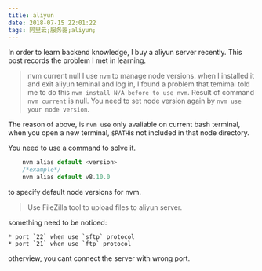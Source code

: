 ```yaml
---
title: aliyun
date: 2018-07-15 22:01:22
tags: 阿里云;服务器;aliyun;
---
```


In order to learn backend knowledge, I buy a aliyun server recently. This post records the problem I met in learning.

> nvm current null
I use `nvm` to manage node versions. when I installed it and exit aliyun teminal and log in, I found a problem that temimal told me to do this `nvm install N/A before to use nvm`. Result of command `nvm current` is null. You need to set node version again by `nvm use your node version`.

The reason of above, is `nvm use` only avaliable on current bash terminal, when you open a new terminal, `$PATH`is not included in that node directory.

You need to use a command to solve it.
```javascript
    nvm alias default <version>
    /*example*/
    nvm alias default v8.10.0
```
 to specify default node versions for nvm.


 > Use FileZilla tool to upload files to aliyun server.

something need to be noticed: 
    
    * port `22` when use `sftp` protocol
    * port `21` when use `ftp` protocol

otherview, you cant connect the server with wrong port.
